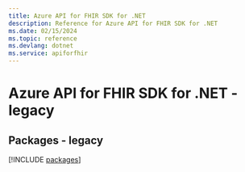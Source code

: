 ```yaml
---
title: Azure API for FHIR SDK for .NET
description: Reference for Azure API for FHIR SDK for .NET
ms.date: 02/15/2024
ms.topic: reference
ms.devlang: dotnet
ms.service: apiforfhir
---
```

# Azure API for FHIR SDK for .NET - legacy
## Packages - legacy
[!INCLUDE [packages](api-for-fhir-index.md)]